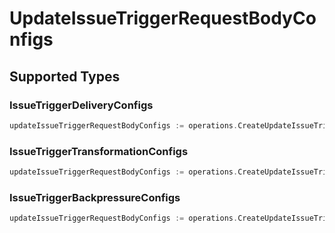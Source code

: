 # UpdateIssueTriggerRequestBodyConfigs


## Supported Types

### IssueTriggerDeliveryConfigs

```go
updateIssueTriggerRequestBodyConfigs := operations.CreateUpdateIssueTriggerRequestBodyConfigsIssueTriggerDeliveryConfigs(shared.IssueTriggerDeliveryConfigs{/* values here */})
```

### IssueTriggerTransformationConfigs

```go
updateIssueTriggerRequestBodyConfigs := operations.CreateUpdateIssueTriggerRequestBodyConfigsIssueTriggerTransformationConfigs(shared.IssueTriggerTransformationConfigs{/* values here */})
```

### IssueTriggerBackpressureConfigs

```go
updateIssueTriggerRequestBodyConfigs := operations.CreateUpdateIssueTriggerRequestBodyConfigsIssueTriggerBackpressureConfigs(shared.IssueTriggerBackpressureConfigs{/* values here */})
```

